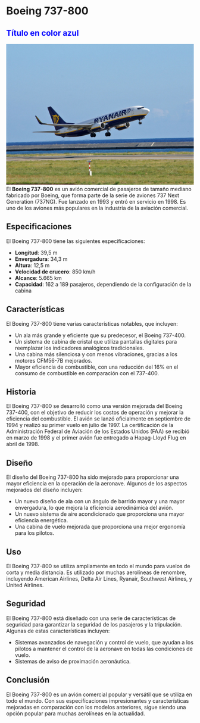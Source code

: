 # Boeing 737-800
## <span style="color: blue;">Título en color azul</span>


![Boeing 737-800](/img/b738.jpg)
El **Boeing 737-800** es un avión comercial de pasajeros de tamaño mediano fabricado por Boeing, que forma parte de la serie de aviones 737 Next Generation (737NG). Fue lanzado en 1993 y entró en servicio en 1998. Es uno de los aviones más populares en la industria de la aviación comercial.

## Especificaciones

El Boeing 737-800 tiene las siguientes especificaciones:

- **Longitud**: 39,5 m
- **Envergadura**: 34,3 m
- **Altura**: 12,5 m
- **Velocidad de crucero**: 850 km/h
- **Alcance**: 5.665 km
- **Capacidad**: 162 a 189 pasajeros, dependiendo de la configuración de la cabina

## Características

El Boeing 737-800 tiene varias características notables, que incluyen:

- Un ala más grande y eficiente que su predecesor, el Boeing 737-400.
- Un sistema de cabina de cristal que utiliza pantallas digitales para reemplazar los indicadores analógicos tradicionales.
- Una cabina más silenciosa y con menos vibraciones, gracias a los motores CFM56-7B mejorados.
- Mayor eficiencia de combustible, con una reducción del 16% en el consumo de combustible en comparación con el 737-400.


## Historia

El Boeing 737-800 se desarrolló como una versión mejorada del Boeing 737-400, con el objetivo de reducir los costos de operación y mejorar la eficiencia del combustible. El avión se lanzó oficialmente en septiembre de 1994 y realizó su primer vuelo en julio de 1997. La certificación de la Administración Federal de Aviación de los Estados Unidos (FAA) se recibió en marzo de 1998 y el primer avión fue entregado a Hapag-Lloyd Flug en abril de 1998.

## Diseño

El diseño del Boeing 737-800 ha sido mejorado para proporcionar una mayor eficiencia en la operación de la aeronave. Algunos de los aspectos mejorados del diseño incluyen:

- Un nuevo diseño de ala con un ángulo de barrido mayor y una mayor envergadura, lo que mejora la eficiencia aerodinámica del avión.
- Un nuevo sistema de aire acondicionado que proporciona una mayor eficiencia energética.
- Una cabina de vuelo mejorada que proporciona una mejor ergonomía para los pilotos.


## Uso

El Boeing 737-800 se utiliza ampliamente en todo el mundo para vuelos de corta y media distancia. Es utilizado por muchas aerolíneas de renombre, incluyendo American Airlines, Delta Air Lines, Ryanair, Southwest Airlines, y United Airlines.

## Seguridad

El Boeing 737-800 está diseñado con una serie de características de seguridad para garantizar la seguridad de los pasajeros y la tripulación. Algunas de estas características incluyen:

- Sistemas avanzados de navegación y control de vuelo, que ayudan a los pilotos a mantener el control de la aeronave en todas las condiciones de vuelo.
- Sistemas de aviso de proximación aeronáutica.

## Conclusión

El Boeing 737-800 es un avión comercial popular y versátil que se utiliza en todo el mundo. Con sus especificaciones impresionantes y características mejoradas en comparación con los modelos anteriores, sigue siendo una opción popular para muchas aerolíneas en la actualidad.
